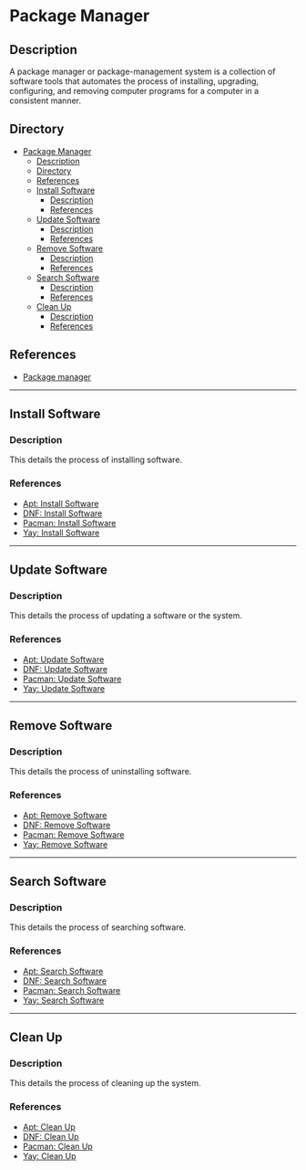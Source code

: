 # Package Manager

## Description

A package manager or package-management system is a collection of software tools that automates the process of installing, upgrading, configuring, and removing computer programs for a computer in a consistent manner.

## Directory

- [Package Manager](#package-manager)
  - [Description](#description)
  - [Directory](#directory)
  - [References](#references)
  - [Install Software](#install-software)
    - [Description](#description-1)
    - [References](#references-1)
  - [Update Software](#update-software)
    - [Description](#description-2)
    - [References](#references-2)
  - [Remove Software](#remove-software)
    - [Description](#description-3)
    - [References](#references-3)
  - [Search Software](#search-software)
    - [Description](#description-4)
    - [References](#references-4)
  - [Clean Up](#clean-up)
    - [Description](#description-5)
    - [References](#references-5)

## References

- [Package manager](https://en.wikipedia.org/wiki/Package_manager)

---

## Install Software

### Description

This details the process of installing software.

### References

- [Apt: Install Software](apt.md#install-software)
- [DNF: Install Software](dnf.md#install-software)
- [Pacman: Install Software](pacman.md#install-software)
- [Yay: Install Software](yay.md#install-software)

---

## Update Software

### Description

This details the process of updating a software or the system.

### References

- [Apt: Update Software](apt.md#update-software)
- [DNF: Update Software](dnf.md#update-software)
- [Pacman: Update Software](pacman.md#update-software)
- [Yay: Update Software](yay.md#update-software)

---

## Remove Software

### Description

This details the process of uninstalling software.

### References

- [Apt: Remove Software](apt.md#remove-software)
- [DNF: Remove Software](dnf.md#remove-software)
- [Pacman: Remove Software](pacman.md#remove-software)
- [Yay: Remove Software](yay.md#remove-software)

---

## Search Software

### Description

This details the process of searching software.

### References

- [Apt: Search Software](apt.md#search-software)
- [DNF: Search Software](dnf.md#search-software)
- [Pacman: Search Software](pacman.md#search-software)
- [Yay: Search Software](yay.md#search-software)

---

## Clean Up

### Description

This details the process of cleaning up the system.

### References

- [Apt: Clean Up](apt.md#clean-up)
- [DNF: Clean Up](dnf.md#clean-up)
- [Pacman: Clean Up](pacman.md#clean-up)
- [Yay: Clean Up](yay.md#clean-up)
